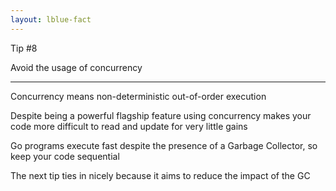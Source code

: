 ```yaml
---
layout: lblue-fact
---
```


Tip #8

Avoid the usage of concurrency

---

Concurrency means non-deterministic out-of-order execution

Despite being a powerful flagship feature using concurrency makes your code more difficult to read and update for very little gains

Go programs execute fast despite the presence of a Garbage Collector, so keep your code sequential

The next tip ties in nicely because it aims to reduce the impact of the GC 